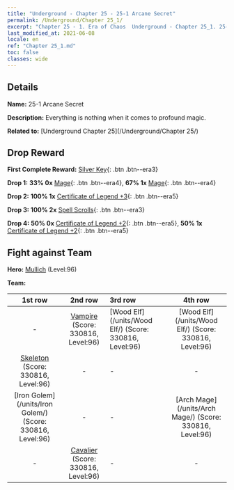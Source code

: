 ```yaml
---
title: "Underground - Chapter 25 - 25-1 Arcane Secret"
permalink: /Underground/Chapter 25_1/
excerpt: "Chapter 25 - 1. Era of Chaos  Underground - Chapter 25_1. 25-1 Arcane Secret"
last_modified_at: 2021-06-08
locale: en
ref: "Chapter 25_1.md"
toc: false
classes: wide
---
```


## Details

 **Name:** 25-1 Arcane Secret

 **Description:** Everything is nothing when it comes to profound magic.

 **Related to:** [Underground Chapter 25](/Underground/Chapter 25/)

## Drop Reward

 **First Complete Reward:** [Silver Key](/Items/con_693/){: .btn .btn--era3}

 **Drop 1:** **33% 0x** [Mage](/Items/unt_238/){: .btn .btn--era4}, **67% 1x** [Mage](/Items/unt_238/){: .btn .btn--era4}

 **Drop 2:** **100% 1x** [Certificate of Legend +3](/Items/mat_88/){: .btn .btn--era5}

 **Drop 3:** **100% 2x** [Spell Scrolls](/Items/con_694/){: .btn .btn--era3}

 **Drop 4:** **50% 0x** [Certificate of Legend +2](/Items/mat_81/){: .btn .btn--era5}, **50% 1x** [Certificate of Legend +2](/Items/mat_81/){: .btn .btn--era5}


## Fight against Team
 **Hero:** [Mullich](/heroes/Mullich/) (Level:96)

 **Team:**


  | 1st row | 2nd row | 3rd row | 4th row |
  |:----:|:----:|:----|:----:|
  | - | [Vampire](/units/Vampire/) (Score: 330816, Level:96)  | [Wood Elf](/units/Wood Elf/) (Score: 330816, Level:96)  | [Wood Elf](/units/Wood Elf/) (Score: 330816, Level:96)  |
  | [Skeleton](/units/Skeleton/) (Score: 330816, Level:96)  | - | - | - |
  | [Iron Golem](/units/Iron Golem/) (Score: 330816, Level:96)  | - | - | [Arch Mage](/units/Arch Mage/) (Score: 330816, Level:96)  |
  | - | [Cavalier](/units/Cavalier/) (Score: 330816, Level:96)  | - | - |


